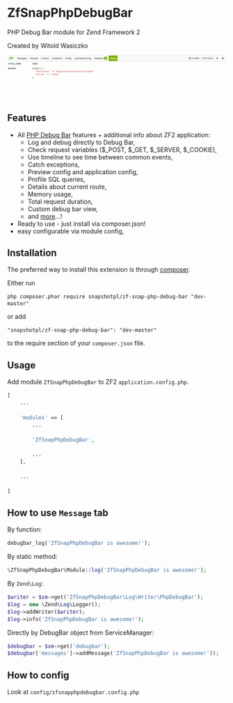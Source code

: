 ZfSnapPhpDebugBar
=================

PHP Debug Bar module for Zend Framework 2

Created by Witold Wasiczko

![PHP Debug Bar Messages](docs/img/demo.gif)

Features
--------

* All [PHP Debug Bar](http://phpdebugbar.com/) features + additional info about ZF2 application:
  * Log and debug directly to Debug Bar,
  * Check request variables ($_POST, $_GET, $_SERVER, $_COOKIE),
  * Use timeline to see time between common events,
  * Catch exceptions,
  * Preview config and application config,
  * Profile SQL queries,
  * Details about current route,
  * Memory usage,
  * Total request duration,
  * Custom debug bar view,
  * and [more](http://phpdebugbar.com/)...!
* Ready to use - just install via composer.json!
* easy configurable via module config,

Installation
------------

The preferred way to install this extension is through [composer](http://getcomposer.org/download/).

Either run

```
php composer.phar require snapshotpl/zf-snap-php-debug-bar "dev-master"
```

or add

```
"snapshotpl/zf-snap-php-debug-bar": "dev-master"
```

to the require section of your `composer.json` file.

Usage
-----

Add module `ZfSnapPhpDebugBar` to ZF2 `application.config.php`.

```php
[
    ...

    'modules' => [       
        ...

        'ZfSnapPhpDebugBar',

        ...
    ],

    ...

]
```

How to use `Message` tab
------------------------

By function:

```php
debugbar_log('ZfSnapPhpDebugBar is awesome!');
```

By static method:

```php
\ZfSnapPhpDebugBar\Module::log('ZfSnapPhpDebugBar is awesome!');
```

By `Zend\Log`:

```php
$writer = $sm->get('ZfSnapPhpDebugBar\Log\Writer\PhpDebugBar');
$log = new \Zend\Log\Logger();
$log->addWriter($writer);
$log->info('ZfSnapPhpDebugBar is awesome!');
```

Directly by DebugBar object from ServiceManager:
```php
$debugbar = $sm->get('debugbar');
$debugbar['messages']->addMessage('ZfSnapPhpDebugBar is awesome!'));
```

How to config
-------------
Look at `config/zfsnapphpdebugbar.config.php`
